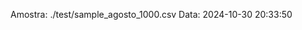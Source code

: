  Amostra: ./test/sample_agosto_1000.csv
                               Data: 2024-10-30 20:33:50
                        